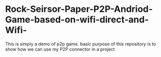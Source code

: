 # Rock-Seirsor-Paper-P2P-Andriod-Game-based-on-wifi-direct-and-Wifi-
This is simply a demo of p2p game. basic purpose of this repository is to show  how we can use my P2P connector in a project
